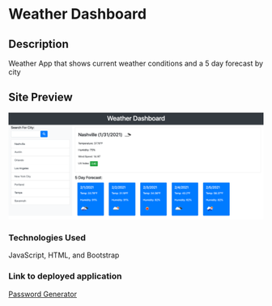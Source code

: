 # Weather Dashboard

## Description

Weather App that shows current weather conditions and a 5 day forecast by city

## Site Preview

![](assets/images/weather-dashboard-screenshot.png)

### Technologies Used

JavaScript, HTML, and Bootstrap

### Link to deployed application

[Password Generator](https://joelecox1.github.io/weather-dashboard/)
